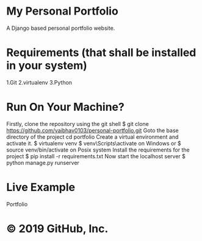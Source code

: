 # My Personal Portfolio
  A Django based personal portfolio website.

# Requirements (that shall be installed in your system)
  1.Git
  2.virtualenv
  3.Python

# Run On Your Machine?
  Firstly, clone the repository using the git shell 
  $ git clone https://github.com/vaibhav0103/personal-portfolio.git 
  Goto the base directory of the project 
  cd portfolio 
  Create a virtual environment and activate it. 
  $ virtualenv venv 
  $ venv\Scripts\activate on Windows or $ source venv/bin/activate on Posix system 
  Install the requirements for the project 
  $ pip install -r requirements.txt 
  Now start the localhost server
  $ python manage.py runserver 

# Live Example
  Portfolio


# © 2019 GitHub, Inc.
